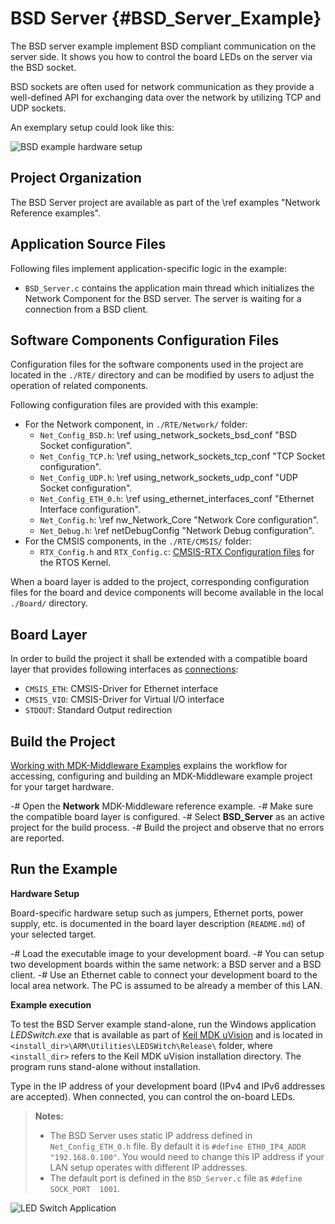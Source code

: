 # BSD Server {#BSD_Server_Example}

The BSD server example implement BSD compliant communication on the server side. It shows you how to control the board LEDs on the server via the BSD socket.

BSD sockets are often used for network communication as they provide a well-defined API for exchanging data over the network by utilizing TCP and UDP sockets.

An exemplary setup could look like this:

![BSD example hardware setup](bsd_example_setup.png)

## Project Organization

The BSD Server project are available as part of the \ref examples "Network Reference examples".

<h2>Application Source Files</h2>

Following files implement application-specific logic in the example:

 - `BSD_Server.c` contains the application main thread which initializes the Network Component for the BSD server. The server is waiting for a connection from a BSD client.

<h2>Software Components Configuration Files</h2>

Configuration files for the software components used in the project are located in the `./RTE/` directory and can be modified by users to adjust the operation of related components.

Following configuration files are provided with this example:

 - For the Network component, in `./RTE/Network/` folder:
   - `Net_Config_BSD.h`: \ref using_network_sockets_bsd_conf "BSD Socket configuration".
   - `Net_Config_TCP.h`: \ref using_network_sockets_tcp_conf "TCP Socket configuration".
   - `Net_Config_UDP.h`: \ref using_network_sockets_udp_conf "UDP Socket configuration".
   - `Net_Config_ETH_0.h`: \ref using_ethernet_interfaces_conf "Ethernet Interface configuration".
   - `Net_Config.h`: \ref nw_Network_Core "Network Core configuration".
   - `Net_Debug.h`: \ref netDebugConfig "Network Debug configuration".
 - For the CMSIS components, in the `./RTE/CMSIS/` folder:
   - `RTX_Config.h` and `RTX_Config.c`: [CMSIS-RTX Configuration files](https://arm-software.github.io/CMSIS-RTX/latest/config_rtx5.html) for the RTOS Kernel.

When a board layer is added to the project, corresponding configuration files for the board and device components will become available in the local `./Board/` directory.

<h2>Board Layer</h2>

In order to build the project it shall be extended with a compatible board layer that provides following interfaces as [connections](https://open-cmsis-pack.github.io/cmsis-toolbox/ReferenceApplications/#connections):
 - `CMSIS_ETH`: CMSIS-Driver for Ethernet interface
 - `CMSIS_VIO`: CMSIS-Driver for Virtual I/O interface
 - `STDOUT`: Standard Output redirection

## Build the Project

[Working with MDK-Middleware Examples](../General/working_with_examples.html) explains the workflow for accessing, configuring and building an MDK-Middleware example project for your target hardware.

 -# Open the **Network** MDK-Middleware reference example.
 -# Make sure the compatible board layer is configured.
 -# Select **BSD_Server** as an active project for the build process.
 -# Build the project and observe that no errors are reported.

## Run the Example

**Hardware Setup**

Board-specific hardware setup such as jumpers, Ethernet ports, power supply, etc. is documented in the board layer description (`README.md`) of your selected target.

 -# Load the executable image to your development board.
 -# You can setup two development boards within the same network: a BSD server and a BSD client.
 -# Use an Ethernet cable to connect your development board to the local area network. The PC is assumed to be already a member of this LAN.

**Example execution**

To test the BSD Server example stand-alone, run the Windows application *LEDSwitch.exe* that is available as part of [Keil MDK uVision](https://developer.arm.com/documentation/101407/latest/About-uVision/Installation) and is located in `<install_dir>\ARM\Utilities\LEDSWitch\Release\` folder, where `<install_dir>` refers to the Keil MDK uVision installation directory. The program runs stand-alone without installation.

Type in the IP address of your development board (IPv4 and IPv6 addresses are accepted). When connected, you can control the on-board LEDs.

> **Notes:**
> - The BSD Server uses static IP address defined in `Net_Config_ETH_0.h` file. By default it is `#define ETH0_IP4_ADDR  "192.168.0.100"`. You would need to change this IP address if your LAN setup operates with different IP addresses.
> - The default port is defined in the `BSD_Server.c` file as `#define SOCK_PORT  1001`.

![LED Switch Application](ledswitch.png)
